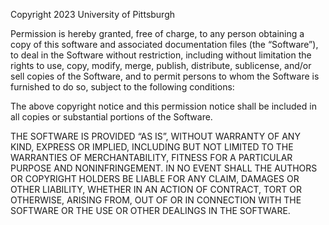 Copyright 2023 University of Pittsburgh

Permission is hereby granted, free of charge, to any person obtaining a copy of this software and associated documentation files (the  “Software”), to deal in the Software without restriction, including  without limitation the rights to use, copy, modify, merge, publish,  distribute, sublicense, and/or sell copies of the Software, and to  permit persons to whom the Software is furnished to do so, subject to  the following conditions:

The above copyright notice and this permission notice shall be included in all copies or substantial portions of the Software.

THE SOFTWARE IS PROVIDED “AS IS”, WITHOUT WARRANTY OF ANY KIND,  EXPRESS OR IMPLIED, INCLUDING BUT NOT LIMITED TO THE WARRANTIES OF  MERCHANTABILITY, FITNESS FOR A PARTICULAR PURPOSE AND NONINFRINGEMENT.  IN NO EVENT SHALL THE AUTHORS OR COPYRIGHT HOLDERS BE LIABLE FOR ANY  CLAIM, DAMAGES OR OTHER LIABILITY, WHETHER IN AN ACTION OF CONTRACT,  TORT OR OTHERWISE, ARISING FROM, OUT OF OR IN CONNECTION WITH THE  SOFTWARE OR THE USE OR OTHER DEALINGS IN THE SOFTWARE.